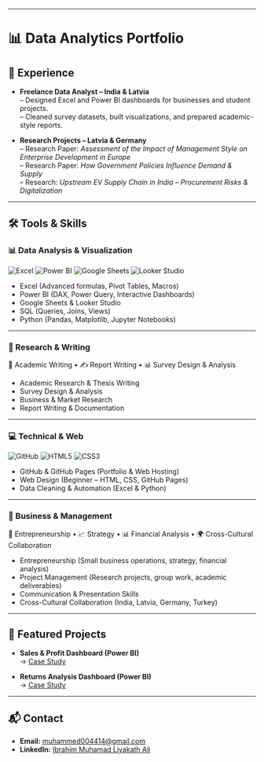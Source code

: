
---

# 📊 Data Analytics Portfolio

## 💼 Experience  

- **Freelance Data Analyst – India & Latvia**  
  – Designed Excel and Power BI dashboards for businesses and student projects.  
  – Cleaned survey datasets, built visualizations, and prepared academic-style reports.  

- **Research Projects – Latvia & Germany**  
  – Research Paper: *Assessment of the Impact of Management Style on Enterprise Development in Europe*  
  – Research Paper: *How Government Policies Influence Demand & Supply*  
  – Research: *Upstream EV Supply Chain in India – Procurement Risks & Digitalization*  

---
## 🛠️ Tools & Skills  

### 📊 Data Analysis & Visualization  
![Excel](https://img.shields.io/badge/Excel-217346?logo=microsoft-excel&logoColor=white) 
![Power BI](https://img.shields.io/badge/Power%20BI-F2C811?logo=powerbi&logoColor=black) 
![Google Sheets](https://img.shields.io/badge/Google%20Sheets-34A853?logo=googlesheets&logoColor=white) 
![Looker Studio](https://img.shields.io/badge/Looker%20Studio-4285F4?logo=looker&logoColor=white)  
- Excel (Advanced formulas, Pivot Tables, Macros)  
- Power BI (DAX, Power Query, Interactive Dashboards)  
- Google Sheets & Looker Studio  
- SQL (Queries, Joins, Views)  
- Python (Pandas, Matplotlib, Jupyter Notebooks)  

---

### 📝 Research & Writing  
📑 Academic Writing • ✍️ Report Writing • 📊 Survey Design & Analysis  
- Academic Research & Thesis Writing  
- Survey Design & Analysis  
- Business & Market Research  
- Report Writing & Documentation  

---

### 💻 Technical & Web  
![GitHub](https://img.shields.io/badge/GitHub-181717?logo=github&logoColor=white) 
![HTML5](https://img.shields.io/badge/HTML5-E34F26?logo=html5&logoColor=white) 
![CSS3](https://img.shields.io/badge/CSS3-1572B6?logo=css3&logoColor=white)  
- GitHub & GitHub Pages (Portfolio & Web Hosting)  
- Web Design (Beginner – HTML, CSS, GitHub Pages)  
- Data Cleaning & Automation (Excel & Python)  

---

### 💼 Business & Management  
💼 Entrepreneurship • 📈 Strategy • 📊 Financial Analysis • 🌍 Cross-Cultural Collaboration  
- Entrepreneurship (Small business operations, strategy, financial analysis)  
- Project Management (Research projects, group work, academic deliverables)  
- Communication & Presentation Skills  
- Cross-Cultural Collaboration (India, Latvia, Germany, Turkey)  

---

## 📂 Featured Projects

- **Sales & Profit Dashboard (Power BI)**  
  → [Case Study](./projects/Sales%20&%20Profit%20Dashboard/README.md)

- **Returns Analysis Dashboard (Power BI)**  
  → [Case Study](./projects/Returns%20Analysis%20Dashboard/README.md)

---

## 📬 Contact  
- **Email:** muhammed004414@gmail.com  
- **LinkedIn:** [Ibrahim Muhamad Liyakath Ali](https://www.linkedin.com/in/ibrahim-muhamad-liyakath-ali-263a50315/)  

 
